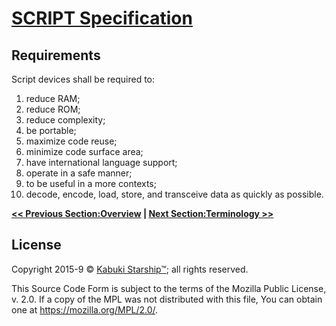 # [SCRIPT Specification](./readme.md)

## Requirements

Script devices shall be required to:

1. reduce RAM;
2. reduce ROM;
3. reduce complexity;
4. be portable;
5. maximize code reuse;
6. minimize code surface area;
7. have international language support;
8. operate in a safe manner;
9. to be useful in a more contexts;
10. decode, encode, load, store, and transceive data as quickly as possible.

**[<< Previous Section:Overview](./readme.md) | [Next Section:Terminology >>](./terminology.md)**

## License

Copyright 2015-9 © [Kabuki Starship™](https://kabukistarship.com); all rights reserved.

This Source Code Form is subject to the terms of the Mozilla Public License, v. 2.0. If a copy of the MPL was not distributed with this file, You can obtain one at <https://mozilla.org/MPL/2.0/>.
